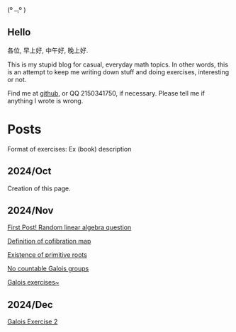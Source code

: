 

(º﹃º )

## Hello

各位, 早上好, 中午好, 晚上好.

This is my stupid blog for casual,
everyday math topics. In other words, this is an attempt to keep me writing down stuff and doing exercises, interesting or not. 

<!-- I'm also working on a slightly more well-ordered notes on analysis and differential geometry at [Calculus](https://github.com/caelestia/Calculus). -->

Find me at [github](https://github.com/caelestia), or QQ 2150341750, if necessary. Please tell me if anything I wrote is wrong.

# Posts

Format of exercises: Ex (book) description

## 2024/Oct

Creation of this page.

## 2024/Nov

[First Post! Random linear algebra question](https://caelestia.github.io/2024/1104.html)

[Definition of cofibration map](https://caelestia.github.io/2024/1105.html)

[Existence of primitive roots](https://caelestia.github.io/2024/1106.html)

<!-- [Paracompact spaces and partition of unity](https://caelestia.github.io/2024/1109.html) -->

<!-- [Exercise (Global Calculus) Complex vector bundle?](https://caelestia.github.io/2024/1110.html) -->

[No countable Galois groups](https://caelestia.github.io/2024/1121.html)

[Galois exercises~](https://caelestia.github.io/2024/1123.html)

## 2024/Dec

[Galois Exercise 2](https://caelestia.github.io/2024/1204.html)
<!-- append -->